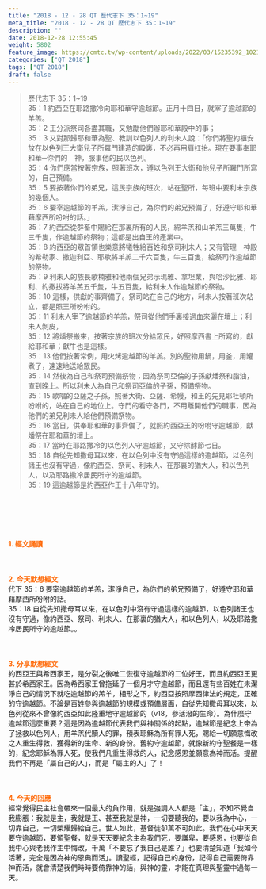 ```yaml
---
title: "2018 - 12 - 28 QT 歷代志下 35：1~19"
meta_title: "2018 - 12 - 28 QT 歷代志下 35：1~19"
description: ""
date: 2018-12-28 12:55:45
weight: 5802
feature_image: https://cmtc.tw/wp-content/uploads/2022/03/15235392_10211799862337740_180693556567566654_o-1.webp
categories: ["QT 2018"]
tags: ["QT 2018"]
draft: false
---
```


<blockquote>歷代志下 35：1~19<br />
35：1 約西亞在耶路撒冷向耶和華守逾越節。正月十四日，就宰了逾越節的羊羔。<br />
35：2 王分派祭司各盡其職，又勉勵他們辦耶和華殿中的事；<br />
35：3 又對那歸耶和華為聖、教訓以色列人的利未人說：「你們將聖約櫃安放在以色列王大衛兒子所羅門建造的殿裏，不必再用肩扛抬。現在要事奉耶和華─你們的　神，服事他的民以色列。<br />
35：4 你們應當按著宗族，照著班次，遵以色列王大衛和他兒子所羅門所寫的，自己預備。<br />
35：5 要按著你們的弟兄，這民宗族的班次，站在聖所，每班中要利未宗族的幾個人。<br />
35：6 要宰逾越節的羊羔，潔淨自己，為你們的弟兄預備了，好遵守耶和華藉摩西所吩咐的話。」<br />
35：7 約西亞從群畜中賜給在那裏所有的人民，綿羊羔和山羊羔三萬隻，牛三千隻，作逾越節的祭物；這都是出自王的產業中。<br />
35：8 約西亞的眾首領也樂意將犧牲給百姓和祭司利未人；又有管理　神殿的希勒家、撒迦利亞、耶歇將羊羔二千六百隻，牛三百隻，給祭司作逾越節的祭物。<br />
35：9 利未人的族長歌楠雅和他兩個兄弟示瑪雅、拿坦業，與哈沙比雅、耶利、約撒拔將羊羔五千隻，牛五百隻，給利未人作逾越節的祭物。<br />
35：10 這樣，供獻的事齊備了。祭司站在自己的地方，利未人按著班次站立，都是照王所吩咐的。<br />
35：11 利未人宰了逾越節的羊羔，祭司從他們手裏接過血來灑在壇上；利未人剝皮，<br />
35：12 將燔祭搬來，按著宗族的班次分給眾民，好照摩西書上所寫的，獻給耶和華；獻牛也是這樣。<br />
35：13 他們按著常例，用火烤逾越節的羊羔。別的聖物用鍋，用釜，用罐煮了，速速地送給眾民。<br />
35：14 然後為自己和祭司預備祭物；因為祭司亞倫的子孫獻燔祭和脂油，直到晚上。所以利未人為自己和祭司亞倫的子孫，預備祭物。<br />
35：15 歌唱的亞薩之子孫，照著大衛、亞薩、希幔，和王的先見耶杜頓所吩咐的，站在自己的地位上。守門的看守各門，不用離開他們的職事，因為他們的弟兄利未人給他們預備祭物。<br />
35：16 當日，供奉耶和華的事齊備了，就照約西亞王的吩咐守逾越節，獻燔祭在耶和華的壇上。<br />
35：17 當時在耶路撒冷的以色列人守逾越節，又守除酵節七日。<br />
35：18 自從先知撒母耳以來，在以色列中沒有守過這樣的逾越節，以色列諸王也沒有守過，像約西亞、祭司、利未人、在那裏的猶大人，和以色列人，以及耶路撒冷居民所守的逾越節。<br />
35：19 這逾越節是約西亞作王十八年守的。</blockquote><br />
&nbsp;<br />
<br />
&nbsp;<br />
<br />
<span style="color: #ff6600;"><strong>1. </strong><strong>經文誦讀</strong></span><br />
<br />
<span style="color: #ff6600;"><strong> </strong></span><br />
<br />
<span style="color: #ff6600;"><strong>2. 今天默想</strong><strong>經文<br />
</strong></span>代下 35：6 要宰逾越節的羊羔，潔淨自己，為你們的弟兄預備了，好遵守耶和華藉摩西所吩咐的話。<br />
35：18 自從先知撒母耳以來，在以色列中沒有守過這樣的逾越節，以色列諸王也沒有守過，像約西亞、祭司、利未人、在那裏的猶大人，和以色列人，以及耶路撒冷居民所守的逾越節。。<br />
<br />
&nbsp;<br />
<br />
<span style="color: #ff6600;"><strong>3. 分享默想經文<br />
</strong></span>約西亞王與希西家王，是分裂之後唯二恢復守逾越節的二位好王，而且約西亞王更甚於希西家王。因為希西家王曾拖延了一個月才守逾越節，而且還有些百姓在未潔淨自己的情況下就吃逾越節的羔羊，相形之下，約西亞按照摩西律法的規定，正確的守逾越節。不論是百姓參與逾越節的規模或預備層面，自從先知撒母耳以來，以色列從來不曾像約西亞如此隆重地守逾越節的（v18，參活潑的生命）。為什麼守逾越節這麼重要？這是因為逾越節代表我們與神關係的起點，逾越節是紀念上帝為了拯救以色列人，用羊羔代贖人的罪，預表耶穌為所有罪人死，賜給一切願意悔改之人重生得救，獲得新的生命、新的身份。舊約守逾越節，就像新約守聖餐是一樣的，紀念耶穌為罪人死，使我們凡重生得救的人，紀念感恩並願意為神而活。提醒我們不再是「屬自己的人」，而是「屬主的人」了！<br />
<br />
&nbsp;<br />
<br />
<span style="color: #ff6600;"><strong>4. 今天的回應<br />
</strong></span>經常覺得民主社會帶來一個最大的負作用，就是強調人人都是「主」，不知不覺自我膨脹：我就是主，我就是王、甚至我就是神，一切要聽我的，要以我為中心，一切靠自己，一切榮耀歸給自己。世人如此，基督徒卻萬不可如此。我們在心中天天要守逾越節，要領聖餐，就是天天要紀念主為我們死，要謙卑，要感恩，也要從自我中心與老我作主中悔改，千萬「不要忘了我自己是誰？」也要清楚知道「我如今活著，完全是因為神的恩典而活」。讀聖經，記得自己的身份，記得自己需要倚靠神而活，就會清楚我們時時要倚靠神的話，與神的靈，才能在真理與聖靈中過每一天。<br />
<br />
&nbsp;
        